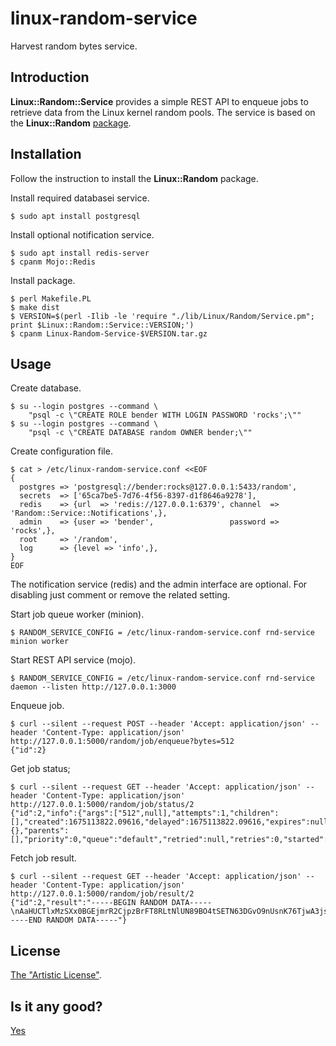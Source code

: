 # linux-random-service

Harvest random bytes service.

## Introduction

__Linux::Random::Service__ provides a simple REST API to enqueue jobs to
retrieve data from the Linux kernel random pools.
The service is based on the __Linux::Random__
[package](https://github.com/tschaefer/linux-random).

## Installation

Follow the instruction to install the __Linux::Random__ package.

Install required databasei service.

    $ sudo apt install postgresql

Install optional notification service.

    $ sudo apt install redis-server
    $ cpanm Mojo::Redis

Install package.

    $ perl Makefile.PL
    $ make dist
    $ VERSION=$(perl -Ilib -le 'require "./lib/Linux/Random/Service.pm"; print $Linux::Random::Service::VERSION;')
    $ cpanm Linux-Random-Service-$VERSION.tar.gz

## Usage

Create database.

    $ su --login postgres --command \
        "psql -c \"CREATE ROLE bender WITH LOGIN PASSWORD 'rocks';\""
    $ su --login postgres --command \
        "psql -c \"CREATE DATABASE random OWNER bender;\""

Create configuration file.

    $ cat > /etc/linux-random-service.conf <<EOF
    {
      postgres => 'postgresql://bender:rocks@127.0.0.1:5433/random',
      secrets  => ['65ca7be5-7d76-4f56-8397-d1f8646a9278'],
      redis    => {url  => 'redis://127.0.0.1:6379', channel  => 'Random::Service::Notifications',},
      admin    => {user => 'bender',                 password => 'rocks',},
      root     => '/random',
      log      => {level => 'info',},
    }
    EOF

The notification service (redis) and the admin interface are optional. For
disabling just comment or remove the related setting.

Start job queue worker (minion).

    $ RANDOM_SERVICE_CONFIG = /etc/linux-random-service.conf rnd-service minion worker

Start REST API service (mojo).

    $ RANDOM_SERVICE_CONFIG = /etc/linux-random-service.conf rnd-service daemon --listen http://127.0.0.1:3000

Enqueue job.

    $ curl --silent --request POST --header 'Accept: application/json' --header 'Content-Type: application/json' http://127.0.0.1:5000/random/job/enqueue?bytes=512
    {"id":2}

Get job status;

    $ curl --silent --request GET --header 'Accept: application/json' --header 'Content-Type: application/json' http://127.0.0.1:5000/random/job/status/2
    {"id":2,"info":{"args":["512",null],"attempts":1,"children":[],"created":1675113822.09616,"delayed":1675113822.09616,"expires":null,"finished":1675113822.12773,"lax":0,"notes":{},"parents":[],"priority":0,"queue":"default","retried":null,"retries":0,"started":1675113822.10722,"state":"finished","task":"randomness","time":1675113915.16747,"worker":2}}

Fetch job result.

    $ curl --silent --request GET --header 'Accept: application/json' --header 'Content-Type: application/json' http://127.0.0.1:5000/random/job/result/2
    {"id":2,"result":"-----BEGIN RANDOM DATA-----\nAaHUCTlxMzSXx0BGEjmrR2CjpzBrFT8RLtNlUN89BO4tSETN63DGvO9nUsnK76TjwA3jsSzCihm8\nXxNIWs6CcyLRqxYt+H0MLf6xGuQ7eN09IvVxnNjNIa8p2mVCvoNyOQiQihbpGgCCvOXYM4UFSQaE\nDiE7O6DHXAGKK+LdIitPEvJJ\/sj+EorBa938H5YRnnw4G2R5LpY79P8rUB0ri5gkU+yrvz2pbmGG\nrC9IlQRV6vOqFywXht09pcCDtFO3lG9U0\/WmJUfHWA3OZOPMPeSGEziL2m0Htxa+e7mYVbep5cqX\nmcM6cYYntVmwUyQ4ZVLFLZzyanJV4AYQkaF+aFVI8kaD9GXhPGocgOX9Cc1Yzd4zgmPzb8P6wO97\nqFpYFaZvKH3Dbe7uiphsLCVJr62QgF+uqKioeQfVusOmFtXMynGdEWXyKf7sD0kHp3JYIXuSGc1C\n1Xwfl7aEpXPbvSzPbzcWquwNqhfC91Rv\/QCU9MF11GZAmQctE+Y2RisoRFtNS\/p+vGshiCFS5gy6\nakrSFPcVqv4KcNqpKCImXd2WFJyMNRVn9DIVvvBU932KQArAPG9i\/sC103UE\/nmvHwebM1VR15c4\nHFhFXaAPgnaJHj7a168wI4YJn9kY8l0TtzX\/AXittavtzdA83TD8a5hWk3sXeqCpPamLeMQODd4=\n-----END RANDOM DATA-----"}

## License

[The "Artistic License"](http://dev.perl.org/licenses/artistic.html).

## Is it any good?

[Yes](https://news.ycombinator.com/item?id=3067434)
